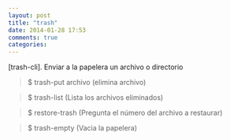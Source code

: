 ```yaml
---
layout: post
title: "trash"
date: 2014-01-28 17:53
comments: true
categories: 
---
```

[trash-cli]. Enviar a la papelera un archivo o directorio

>$ trash-put archivo (elimina archivo)

>$ trash-list (Lista los archivos eliminados)

>$ restore-trash (Pregunta el número del archivo a restaurar)

>$ trash-empty (Vacia la papelera)

